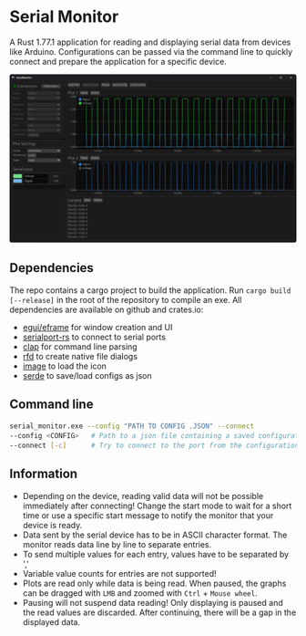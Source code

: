 # Serial Monitor
A Rust 1.77.1 application for reading and displaying serial data from devices like Arduino.
Configurations can be passed via the command line to quickly connect and prepare the application for a specific device.

![Application Overview](docs/application.png)

## Dependencies
The repo contains a cargo project to build the application. Run `cargo build [--release]` in the root of the repository to compile an exe.
All dependencies are available on github and crates.io:
- [egui/eframe](https://github.com/emilk/egui) for window creation and UI
- [serialport-rs](https://github.com/serialport/serialport-rs) to connect to serial ports
- [clap](https://github.com/clap-rs/clap) for command line parsing
- [rfd](https://github.com/PolyMeilex/rfd) to create native file dialogs
- [image](https://github.com/image-rs/image) to load the icon
- [serde](https://github.com/serde-rs/json) to save/load configs as json

## Command line
```bash
serial_monitor.exe --config "PATH TO CONFIG .JSON" --connect
--config <CONFIG>   # Path to a json file containing a saved configuration
--connect [-c]      # Try to connect to the port from the configuration
```

## Information
- Depending on the device, reading valid data will not be possible immediately after connecting! Change the start mode to wait for a short time or use a specific start message to notify the monitor that your device is ready.
- Data sent by the serial device has to be in ASCII character format. The monitor reads data line by line to separate entries.
- To send multiple values for each entry, values have to be separated by ','
- Variable value counts for entries are not supported!
- Plots are read only while data is being read. When paused, the graphs can be dragged with `LMB` and zoomed with `Ctrl` + `Mouse wheel`.
- Pausing will not suspend data reading! Only displaying is paused and the read values are discarded. After continuing, there will be a gap in the displayed data.
